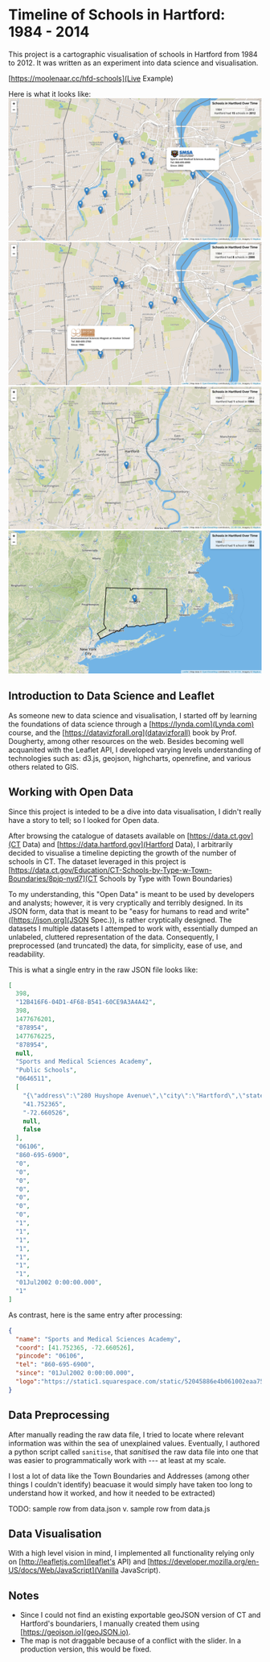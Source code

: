 # Timeline of Schools in Hartford: 1984 - 2014 #
This project is a cartographic visualisation of schools in Hartford from 1984 to 2012.
It was written as an experiment into data science and visualisation.

[https://moolenaar.cc/hfd-schools](Live Example)

Here is what it looks like:
![picture alt](images/p1.png)
![picture alt](images/p2.png)
![picture alt](images/p3.png)
![picture alt](images/p4.png)

## Introduction to Data Science and Leaflet ##
As someone new to data science and visualisation, I started off by learning the
foundations of data science through a [https://lynda.com](Lynda.com) course, and 
the [https://datavizforall.org](datavizforall) book by Prof. Dougherty, among other
resources on the web. Besides becoming well acquanited with the Leaflet API, I developed
varying levels understanding of technologies such as: d3.js, geojson,
highcharts, openrefine, and various others related to GIS.

## Working with Open Data ##
Since this project is inteded to be a dive into data visualisation, I didn't
really have a story to tell; so I looked for Open data. 

After browsing the catalogue of datasets available on
[https://data.ct.gov](CT Data) and [https://data.hartford.gov](Hartford Data),
I arbitrarily decided to visualise a timeline depicting the growth of the number
of schools in CT. The dataset leveraged in this project is 
[https://data.ct.gov/Education/CT-Schools-by-Type-w-Town-Boundaries/8pjp-nyd7](CT Schools by Type with Town Boundaries)

To my understanding, this "Open Data" is meant to be used by developers and
analysts; however, it is very cryptically and terribly designed. In its JSON
form, data that is meant to be "easy for humans to read and write"
([https://json.org](JSON Spec.)), is rather cryptically designed. The datasets
I multiple datasets I attemped to work with, essentially dumped an unlabeled,
cluttered representation of the data. Consequently, I preprocessed (and
truncated) the data, for simplicity, ease of use, and readability.

This is what a single entry in the raw JSON file looks like:
```json
[ 
  398,
  "12B416F6-04D1-4F68-B541-60CE9A3A4A42",
  398,
  1477676201,
  "878954",
  1477676225,
  "878954",
  null,
  "Sports and Medical Sciences Academy",
  "Public Schools",
  "0646511",
  [
    "{\"address\":\"280 Huyshope Avenue\",\"city\":\"Hartford\",\"state\":\"CT\",\"zip\":\"06106\"}",
    "41.752365",
    "-72.660526",
    null,
    false
  ],
  "06106",
  "860-695-6900",
  "0",
  "0",
  "0",
  "0",
  "0",
  "0",
  "0",
  "1",
  "1",
  "1",
  "1",
  "1",
  "1",
  "1",
  "01Jul2002 0:00:00.000",
  "1"
]
```

As contrast, here is the same entry after processing:
```json
{
  "name": "Sports and Medical Sciences Academy",
  "coord": [41.752365, -72.660526],
  "pincode": "06106",
  "tel": "860-695-6900",
  "since": "01Jul2002 0:00:00.000",
  "logo":"https://static1.squarespace.com/static/52045886e4b061002eaa753f/t/5317f617e4b0d5b56218ebce/1521216094515/%3Fformat=1500w"
}
```


## Data Preprocessing ##
After manually reading the raw data file, I tried to locate where relevant
information was within the sea of unexplained values. Eventually, I authored a
python script called `sanitise`, that *sanitise*d the raw data file into one
that was easier to programmatically work with --- at least at my scale.

I lost a lot of data like the Town Boundaries and Addresses (among other things
I couldn't identify) beacuase it would simply have taken too long to understand
how it worked, and how it needed to be extracted)

TODO: sample row from data.json v. sample row from data.js

## Data Visualisation ##
With a high level vision in mind, I implemented all functionality relying only
on [http://leafletjs.com](leaflet's API) and [https://developer.mozilla.org/en-US/docs/Web/JavaScript](Vanilla JavaScript).

## Notes ##
  * Since I could not find an existing exportable geoJSON version of CT and
    Hartford's boundariers, I manually created them using
    [https://geojson.io](geoJSON.io).
  * The map is not draggable because of a conflict with the slider. In a
    production version, this would be fixed.
